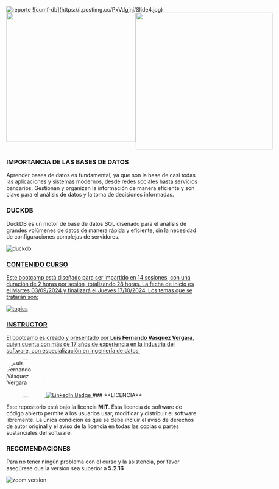 
<img src="https://upload.wikimedia.org/wikipedia/commons/thumb/1/13/SoftServe_logo_2017.svg/179px-SoftServe_logo_2017.svg.png?20220507181101" alt="reporte" border="0"/>
![cumf-db](https://i.postimg.cc/PxVdgjnj/Slide4.jpg)

<div style="display: flex; justify-content: space-between;"> <img width="340" src="https://github-readme-stats.vercel.app/api?username=codingupmyfuture&count_private=true&show_icons=true&theme=react" /> <img width="359" src="https://streak-stats.demolab.com/?user=codingupmyfuture&theme=react" /> </div>

### **IMPORTANCIA DE LAS BASES DE DATOS**

Aprender bases de datos es fundamental, ya que son la base de casi todas las aplicaciones y sistemas modernos, desde redes sociales hasta servicios bancarios. Gestionan y organizan la información de manera eficiente y son clave para el análisis de datos y la toma de decisiones informadas.
### **DUCKDB**

DuckDB es un motor de base de datos SQL diseñado para el análisis de grandes volúmenes de datos de manera rápida y eficiente, sin la necesidad de configuraciones complejas de servidores.

![duckdb](https://miro.medium.com/v2/resize:fit:950/1*_ujkoMQbD__1sa7U0rzINw.png)<a href="https://github.com/codingupmyfuture/github-stats"/>
### **CONTENIDO CURSO**

Este bootcamp está diseñado para ser impartido en 14 sesiones, con una duración de 2 horas por sesión, totalizando 28 horas. La fecha de inicio es el Martes 03/09/2024 y finalizará el Jueves 17/10/2024. Los temas que se tratarán son:

![topics](https://i.postimg.cc/QxGh606S/cumf-bd.png)
### **INSTRUCTOR**

El bootcamp es creado y presentado por **Luis Fernando Vásquez Vergara**, quien cuenta con más de 17 años de experiencia en la industria del software, con especialización en ingeniería de datos.

<img src="https://media.licdn.com/dms/image/C4E03AQGnuk9_nMX1dQ/profile-displayphoto-shrink_800_800/0/1580769475032?e=1729123200&v=beta&t=3GYk8DuS2TEjU-AHJJWL6hSErC5CreKEjFDJmYP439g" alt="Luis Fernando Vásquez Vergara" style="border-radius: 50%; width: 100px; height: 100px;"/>
<a target="_blank" href="https://www.linkedin.com/in/luisvasv/"> <img src="https://img.shields.io/badge/-LinkedIn-0077B5?style=for-the-badge&logo=Linkedin&logoColor=white" alt="LinkedIn Badge"> </a>
### **LICENCIA**

Este repositorio está bajo la licencia **MIT**. Esta licencia de software de código abierto permite a los usuarios usar, modificar y distribuir el software libremente. La única condición es que se debe incluir el aviso de derechos de autor original y el aviso de la licencia en todas las copias o partes sustanciales del software.
### **RECOMENDACIONES**

Para no tener ningún problema con el curso y la asistencia, por favor asegúrese que la versión sea superior a **5.2.16**

![zoom version](https://github.com/codingupmyfuture/bootcamplinuxpython/raw/main/contenido.curso/000.imagenes/001.zoom.version.png)